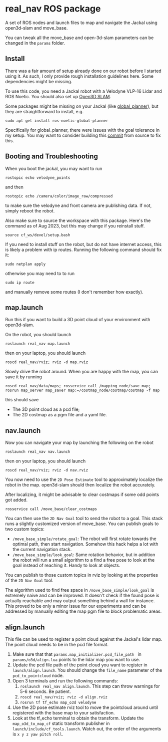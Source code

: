 # real_nav ROS package
A set of ROS nodes and launch files to map and navigate the Jackal using
open3d-slam and move_base.

You can tweak all the
move_base and open-3d-slam parameters can be changed in the `params` folder.

## Install

There was a fair amount of setup already done on our robot before I started using it. As such, I only provide rough installation guidelines here. 
Some dependencies might be missing.

To use this code, you need a Jackal robot with a Velodyne VLP-16 Lidar and ROS Noetic. You should also set up 
[Open3D SLAM](https://open3d-slam.readthedocs.io/en/latest/).

Some packages might be missing on your Jackal (like [global_planner](http://wiki.ros.org/global_planner)), but they
are straightforward to install, e.g.

```shell
sudo apt get install ros-noetic-global-planner
```
Specifically for global_planner, there were issues with the goal tolerance in my setup. You may want to consider
building this [commit](https://www.notion.so/Jackal-dc467ede1a194336bd183dfdeba701dc) from source to fix this.

## Booting and Troubleshooting
When you boot the jackal, you may want to run
```shell
rostopic echo velodyne_points
```
and then

```shell
rostopic echo /camera/color/image_raw/compressed
```
to make sure the velodyne and front camera are publishing data. If not, simply reboot the robot.

Also make sure to source the workspace with this package. Here's the command as of
Aug 2023, but this may change if you reinstall stuff.
```shell
source cf_ws/devel/setup.bash 
```

If you need to install stuff on the robot, but do not have internet access, this is likely
a problem with ip routes. Running the following command should fix it:
```shell
sudo netplan apply
```
otherwise you may need to to run 
```shell
sudo ip route
```
and manually remove some routes (I don't remember how exactly).

## map.launch
Run this if you want to build a 3D point cloud of your environment with open3d-slam. 

On the robot, you should launch
```shell
roslaunch real_nav map.launch
```

then on your laptop, you should launch
```shell
roscd real_nav/rviz; rviz -d map.rviz
```
Slowly drive the robot around. When you are
happy with the map, you can save it by running
```shell
roscd real_nav/data/maps; rosservice call /mapping_node/save_map; rosrun map_server map_saver map:=/costmap_node/costmap/costmap -f map
```
this should save 
* The 3D point cloud as a pcd file;
* The 2D costmap as a pgm file and a yaml file.
 
## nav.launch
Now you can navigate your map by launching the following on the robot
```shell
roslaunch real_nav nav.launch
```

then on your laptop, you should launch
```shell
roscd real_nav/rviz; rviz -d nav.rviz
```

You now need to use the `2D Pose Estimate` tool to approximately localize the robot in 
the map. open3d-slam should then localize the robot accurately. 

After localizing, it might be advisable to clear costmaps if some odd points got added.
```shell
rosservice call /move_base/clear_costmaps
```

You can then use the `2D Nav Goal` tool to send the robot to a goal. This stack runs a
slightly customized version of move_base. You can publish goals to two custom topics:
* `/move_base_simple/rotate_goal`: The robot will first rotate towards the optimal path, then start navigation. Somehow this hack helps a lot with the current navigation stack.
* `/move_base_simple/look_goal`: Same rotation behavior, but in addition the robot will run a small algorithm to a find a free pose to look at the goal instead of reaching it. Handy to look at objects.

You can publish to those custom topics in rviz by looking at the properties of the `2D Nav Goal` tool.

The algorithm used to find free space in `/move_base_simple/look_goal` is extremely naive and can be improved. It doesn't check
if the found pose is actually reachable and may output something behind a wall for instance. This proved to be only a minor issue
for our experiments and can be addressed by manually editing the map pgm file to block problematic areas.


## align.launch
This file can be used to register a point cloud against the Jackal's lidar map. The point cloud needs
to be in the pcd file format.
1. Make sure that that `params.map_initializer.pcd_file_path ` in `params/o3d/align.lua` points to the lidar map you want to use.
2. Update the pcd file path of the point cloud you want to register in `launch/align.launch`. You should change the `file_name` parameter of the `pcd_to_pointcloud` node.
3. Open 3 terminals and run the following commands:
    1. `roslaunch real_nav align.launch`. This step can throw warnings for 5-6 seconds. Be patient.
    2. `roscd real_nav/rviz; rviz -d align.rviz`
    3. `rosrun tf tf_echo map_o3d velodyne`
4. Use the 2D pose estimate rviz tool to move the pointcloud around until registered with the base map to your satisfaction.
5. Look at the tf_echo terminal to obtain the transform. Update the `map_o3d_to_map_cf` static transform publisher in `launch/include/cf_tools.launch`. Watch out, the order of the arguments is `x y z yaw pitch roll`.
